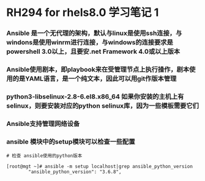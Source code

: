 # RH294 for rhels8.0 学习笔记 1
### Ansible 是一个无代理的架构，默认与linux是使用ssh连接，与windons是使用winrm进行连接，与windows的连接要求是powershell 3.0以上，且要安.net Framework 4.0或以上版本


### Ansible使用剧本，即playbook来在受管理节点上执行操作，剧本使用的是YAML语言，是一个纯文本，因此可以用git作版本管理

### python3-libselinux-2.8-6.el8.x86_64 如果你安装的主机上有selinux，则要安装对应的python selinux库，因为一些模板需要它们

### Ansible支持管理网络设备

### ansible 模块中的setup模块可以检查一些配置
```
# 检查 ansible使用的python版本

[root@mgt ~]# ansible -m setup localhost|grep ansible_python_version
        "ansible_python_version": "3.6.8",
```
